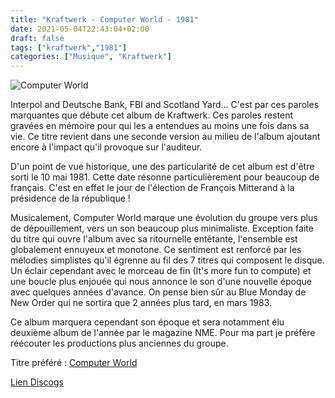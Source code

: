 ```yaml
---
title: "Kraftwerk - Computer World - 1981"
date: 2021-05-04T22:43:04+02:00
draft: false
tags: ["kraftwerk","1981"]
categories: ["Musique", "Kraftwerk"]
---
```

![Computer World](https://img.discogs.com/ak9RcZt5h-4Yh-Y8-tqcud5bZcA=/fit-in/300x300/filters:strip_icc():format(jpeg):mode_rgb():quality(40)/discogs-images/R-35873-1501694981-3979.jpeg.jpg)

Interpol and Deutsche Bank, FBI and Scotland Yard... C'est par ces paroles marquantes que débute cet album de Kraftwerk. Ces paroles restent gravées en mémoire pour qui les a entendues au moins une fois dans sa vie. Ce titre revient dans une seconde version au milieu de l'album ajoutant encore à l'impact qu'il provoque sur l'auditeur. 

D'un point de vue historique, une des particularité de cet album est d'être sorti le 10 mai 1981. Cette date résonne particulièrement pour beaucoup de français. C'est en effet le jour de l'élection de François Mitterand à la présidence de la république !

Musicalement, Computer World marque une évolution du groupe vers plus de dépouillement, vers un son beaucoup plus minimaliste. Exception faite du titre qui ouvre l'album avec sa ritournelle entêtante, l'ensemble est globalement ennuyeux et monotone. Ce sentiment est renforcé par les mélodies simplistes qu'il égrenne au fil des 7 titres qui composent le disque. Un éclair cependant avec le morceau de fin (It's more fun to compute) et une boucle plus enjouée qui nous annonce le son d'une nouvelle époque avec quelques années d'avance. On pense bien sûr au Blue Monday de New Order qui ne sortira que 2 années plus tard, en mars 1983.

Ce album marquera cependant son époque et sera notamment élu deuxième album de l'année par le magazine NME. Pour ma part je préfère réécouter les productions plus anciennes du groupe.

Titre préféré : [Computer World](https://www.youtube.com/watch?v=5ybQWD6N6Zo)

[Lien Discogs](https://www.discogs.com/fr/Kraftwerk-Computerwelt/master/3112)